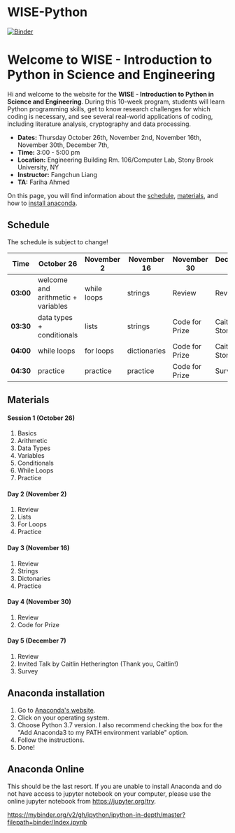 # WISE-Python
[![Binder](https://mybinder.org/badge_logo.svg)](https://mybinder.org/v2/gh/harpolea/IACS_computes_2019/master)


# Welcome to WISE - Introduction to Python in Science and Engineering

Hi and welcome to the website for the **WISE - Introduction to Python in Science and Engineering**. During this 10-week program, students will learn Python programming skills, get to know research challenges for which coding is necessary, and see several real-world applications of coding, including literature analysis, cryptography and data processing. 

- **Dates:** Thursday October 26th, November 2nd, November 16th, November 30th, December 7th, 
- **Time:** 3:00 - 5:00 pm
- **Location:** Engineering Building Rm. 106/Computer Lab, Stony Brook University, NY
- **Instructor:** Fangchun Liang
- **TA:** Fariha Ahmed

On this page, you will find information about the [schedule](#schedule), [materials](#materials), and how to [install anaconda](#anaconda-installation).


## Schedule

The schedule is subject to change!

Time | October 26 | November 2 | November 16 | November 30 |  December 7
---------- | ---------- | ---------- | ---------- | ---------- | ----------
**03:00** | welcome and arithmetic + variables | while loops | strings | Review | Review
**03:30** | data types + conditionals | lists | strings | Code for Prize | Caitlin's Story
**04:00** | while loops | for loops | dictionaries | Code for Prize | Caitlin's Story
**04:30** | practice | practice | practice | Code for Prize| Survey



## Materials
#### Session 1 (October 26)
1. Basics
2. Arithmetic
3. Data Types
4. Variables
5. Conditionals
6. While Loops
7. Practice

#### Day 2 (November 2)
1. Review
2. Lists
3. For Loops
4. Practice

#### Day 3 (November 16)
1. Review
1. Strings
2. Dictonaries
7. Practice

#### Day 4 (November 30)
1. Review
2. Code for Prize

#### Day 5 (December 7)
1. Review
2. Invited Talk by Caitlin Hetherington (Thank you, Caitlin!)
3. Survey

## Anaconda installation

1. Go to [Anaconda's website](https://docs.anaconda.com/anaconda/install/).
2. Click on your operating system.
3. Choose Python 3.7 version. I also recommend checking the box for the "Add Anaconda3 to my PATH environment variable" option.
4. Follow the instructions. 
5. Done!

## Anaconda Online
This should be the last resort. If you are unable to install Anaconda and do not have access to jupyter notebook on your computer, please use the online jupyter notebook from https://jupyter.org/try.

https://mybinder.org/v2/gh/ipython/ipython-in-depth/master?filepath=binder/Index.ipynb
